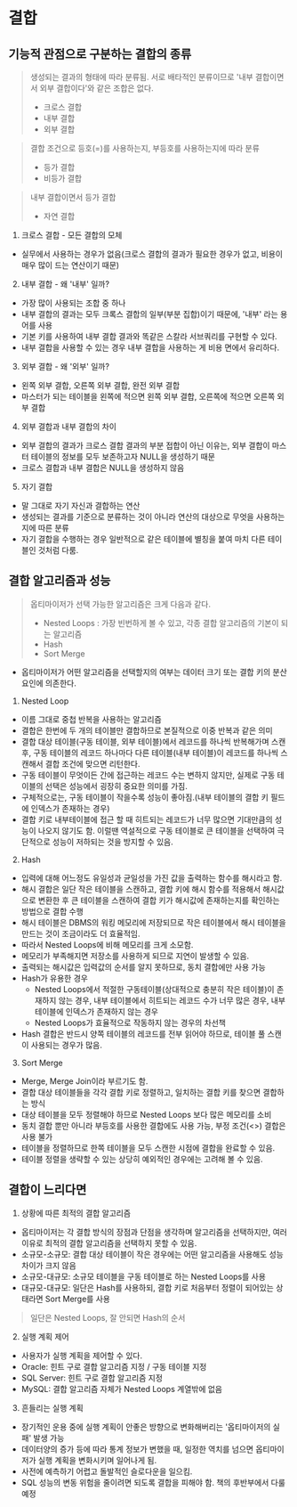 # 결합
## 기능적 관점으로 구분하는 결합의 종류

> 생성되는 결과의 형태에 따라 분류됨. 서로 배타적인 분류이므로 '내부 결합이면서 외부 결합이다'와 같은 조합은 없다.
> - 크로스 결합
> - 내부 결합
> - 외부 결합

> 결합 조건으로 등호(=)를 사용하는지, 부등호를 사용하는지에 따라 분류
> - 등가 결합
> - 비등가 결합

> 내부 결합이면서 등가 결합
> - 자연 결합

1. 크로스 결합 - 모든 결합의 모체
- 실무에서 사용하는 경우가 없음(크로스 결합의 결과가 필요한 경우가 없고, 비용이 매우 많이 드는 연산이기 때문)

2. 내부 결합 - 왜 '내부' 일까?
- 가장 많이 사용되는 조합 중 하나
- 내부 결합의 결과는 모두 크록스 결합의 일부(부분 집합)이기 때문에, '내부' 라는 용어를 사용
- 기본 키를 사용하여 내부 결합 결과와 똑같은 스칼라 서브쿼리를 구현할 수 있다.
- 내부 결합을 사용할 수 있는 경우 내부 결합을 사용하는 게 비용 면에서 유리하다.

3. 외부 결합 - 왜 '외부' 일까?
- 왼쪽 외부 결합, 오른쪽 외부 결합, 완전 외부 결합
- 마스터가 되는 테이블을 왼쪽에 적으면 왼쪽 외부 결합, 오른쪽에 적으면 오른쪽 외부 결합

4. 외부 결합과 내부 결합의 차이
- 외부 결합의 결과가 크로스 결합 결과의 부분 접합이 아닌 이유는, 외부 결합이 마스터 테이블의 정보를 모두 보존하고자 NULL을 생성하기 때문
- 크로스 결합과 내부 결합은 NULL을 생성하지 않음

5. 자기 결합
- 말 그대로 자기 자신과 결합하는 연산
- 생성되는 결과를 기준으로 분류하는 것이 아니라 연산의 대상으로 무엇을 사용하는지에 따른 분류
- 자기 결합을 수행하는 경우 일반적으로 같은 테이블에 별칭을 붙여 마치 다른 테이블인 것처럼 다룸.

## 결합 알고리즘과 성능

> 옵티마이저가 선택 가능한 알고리즘은 크게 다음과 같다.
> - Nested Loops : 가장 빈번하게 볼 수 있고, 각종 결합 알고리즘의 기본이 되는 알고리즘
> - Hash
> - Sort Merge

- 옵티마이저가 어떤 알고리즘을 선택할지의 여부는 데이터 크기 또는 결합 키의 분산 요인에 의존한다.

1. Nested Loop
- 이름 그대로 중첩 반복을 사용하는 알고리즘
- 결합은 한번에 두 개의 테이블만 결합하므로 본질적으로 이중 반복과 같은 의미
- 결합 대상 테이블(구동 테이블, 외부 테이블)에서 레코드를 하나씩 반복해가며 스캔 후, 구동 테이블의 레코드 하나마다 다른 테이블(내부 테이블)이 레코드를 하나씩 스캔해서 결합 조건에 맞으면 리턴한다.
- 구동 테이블이 무엇이든 간에 접근하는 레코드 수는 변하지 않지만, 실제로 구동 테이블의 선택은 성능에서 굉장히 중요한 의미를 가짐.
- 구체적으로는, 구동 테이블이 작을수록 성능이 좋아짐.(내부 테이블의 결합 키 필드에 인덱스가 존재하는 경우)
- 결합 키로 내부테이블에 접근 할 때 히트되는 레코드가 너무 많으면 기대만큼의 성능이 나오지 않기도 함. 이럴땐 역설적으로 구동 테이블로 큰 테이블을 선택하여 극단적으로 성능이 저하되는 것을 방지할 수 있음.

2. Hash
- 입력에 대해 어느정도 유일성과 균일성을 가진 값을 출력하는 함수를 해시라고 함.
- 해시 결합은 일단 작은 테이블을 스캔하고, 결합 키에 해시 함수를 적용해서 해시값으로 변환한 후 큰 테이블을 스캔하여 결합 키가 해시값에 존재하는지를 확인하는 방법으로 결합 수행
- 해시 테이블은 DBMS의 워킹 메모리에 저장되므로 작은 테이블에서 해시 테이블을 만드는 것이 조금이라도 더 효율적임.
- 따라서 Nested Loops에 비해 메모리를 크게 소모함.
- 메모리가 부족해지면 저장소를 사용하게 되므로 지연이 발생할 수 있음.
- 출력되는 해시값은 입력값의 순서를 알지 못하므로, 동치 결합에만 사용 가능
- Hash가 유용한 경우
  - Nested Loops에서 적절한 구동테이블(상대적으로 충분히 작은 테이블)이 존재하지 않는 경우, 내부 테이블에서 히트되는 레코드 수가 너무 많은 경우, 내부 테이블에 인덱스가 존재하지 않는 경우
  - Nested Loops가 효율적으로 작동하지 않는 경우의 차선책
- Hash 결합은 반드시 양쪽 테이블의 레코드를 전부 읽어야 하므로, 테이블 풀 스캔이 사용되는 경우가 많음.

3. Sort Merge
- Merge, Merge Join이라 부르기도 함.
- 결합 대상 테이블들을 각각 결합 키로 정렬하고, 일치하는 결합 키를 찾으면 결합하는 방식
- 대상 테이블을 모두 정렬해야 하므로 Nested Loops 보다 많은 메모리를 소비
- 동치 결합 뿐만 아니라 부등호를 사용한 결합에도 사용 가능, 부정 조건(<>) 결합은 사용 불가
- 테이블을 정렬하므로 한쪽 테이블을 모두 스캔한 시점에 결합을 완료할 수 있음.
- 테이블 정렬을 생략할 수 있는 상당히 예외적인 경우에는 고려해 볼 수 있음.

## 결합이 느리다면

1. 상황에 따른 최적의 결합 알고리즘
- 옵티마이저는 각 결합 방식의 장점과 단점을 생각하며 알고리즘을 선택하지만, 여러 이유로 최적의 결합 알고리즘을 선택하지 못할 수 있음.
- 소규모-소규모: 결합 대상 테이블이 작은 경우에는 어떤 알고리즘을 사용해도 성능 차이가 크지 않음
- 소규모-대규모: 소규모 테이블을 구동 테이블로 하는 Nested Loops를 사용
- 대규모-대규모: 일단은 Hash를 사용하되, 결합 키로 처음부터 정렬이 되어있는 상태라면 Sort Merge를 사용
> 일단은 Nested Loops, 잘 안되면 Hash의 순서

2. 실행 계획 제어
- 사용자가 실행 계획을 제어할 수 있다.
- Oracle: 힌트 구로 결합 알고리즘 지정 / 구동 테이블 지정
- SQL Server: 힌트 구로 결합 알고리즘 지정
- MySQL: 결합 알고리즘 자체가 Nested Loops 계열밖에 없음

3. 흔들리는 실행 계획
- 장기적인 운용 중에 실행 계획이 안좋은 방향으로 변화해버리는 '옵티마이저의 실패' 발생 가능
- 데이터양의 증가 등에 따라 통계 정보가 변했을 때, 일정한 역치를 넘으면 옵티마이저가 실행 계획을 변화시키며 일어나게 됨.
- 사전에 예측하기 어렵고 돌발적인 슬로다운을 일으킴.
- SQL 성능의 변동 위험을 줄이려면 되도록 결합을 피해야 함. 책의 후반부에서 다룰 예정